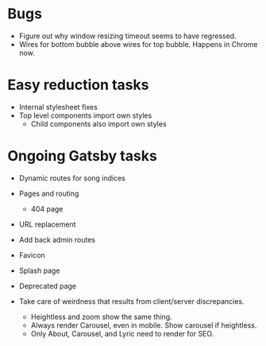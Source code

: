 # Bugs
* Figure out why window resizing timeout seems to have regressed.
* Wires for bottom bubble above wires for top bubble. Happens in Chrome now.

# Easy reduction tasks
* Internal stylesheet fixes
* Top level components import own styles
    * Child components also import own styles


# Ongoing Gatsby tasks
* Dynamic routes for song indices
* Pages and routing
    * 404 page
* URL replacement
* Add back admin routes

* Favicon
* Splash page
* Deprecated page
* Take care of weirdness that results from client/server discrepancies.
    * Heightless and zoom show the same thing.
    * Always render Carousel, even in mobile. Show carousel if heightless.
    * Only About, Carousel, and Lyric need to render for SEO.
